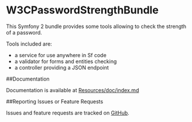 W3CPasswordStrengthBundle
=========================

This Symfony 2 bundle provides some tools allowing to check the strength of a password.

Tools included are:
- a service for use anywhere in Sf code
- a validator for forms and entities checking
- a controller providing a JSON endpoint

##Documentation

Documentation is available at [Resources/doc/index.md](https://github.com/jean-gui/W3CPasswordStrengthBundle/blob/master/Resources/doc/index.md)

##Reporting Issues or Feature Requests

Issues and feature requests are tracked on [GitHub](https://github.com/jean-gui/W3CPasswordStrengthBundle/issues).
